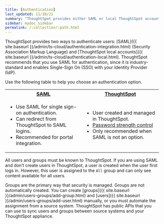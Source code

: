 ```yaml
---
title: [Authentication]
last_updated: 11/10/21
summary: "ThoughtSpot provides either SAML or local ThoughtSpot accounts to authenticate users."
sidebar: mydoc_sidebar
permalink: /:collection/:path.html
---
```

ThoughtSpot provides two ways to authenticate users: [SAML]({{ site.baseurl }}/admin/ts-cloud/authentication-integration.html) (Security Association Markup Language) and [ThoughtSpot local accounts]({{ site.baseurl }}/admin/ts-cloud/authentication-local.html). ThoughtSpot recommends that you use
SAML for authentication, since it is industry-standard and enables Single-Sign On (SSO) with your Identity Provider (IdP).

Use the following table to help you choose an authentication option.

<table>
  <tr>
    <th><a href="{{ site.baseurl }}/admin/setup/configure-SAML-with-tscli.html">SAML</a></th>
    <th><a href="{{ site.baseurl }}/admin/users-groups/add-user.html">ThoughtSpot</a></th>
  </tr>
  <tr>
    <td>
    <ul>
    <li>Use SAML for single sign-on authentication.</li>
    <li>Can redirect from ThoughtSpot to SAML logins.</li>
    <li>Recommended for portal integration.</li>
    </ul>
    </td>
    <td>
    <ul>
    <li>User created and managed in ThoughtSpot.</li>
    <li><a href="{{ site.baseurl }}/admin/users-groups/add-user.html#password">Password strength control</a></li>
    <li>Only recommended when SAML is not an option.</li>
    </ul>
    </td>
  </tr>
</table>

All users and groups must be known to ThoughtSpot. If you are using
SAML and don’t create users in ThoughtSpot, a user is created when the user
first logs in. However, this user is assigned to the `All` group and can only
see content available for all users.

Groups are the primary way that security is managed. Groups are not
automatically created. You can create [groups]({{ site.baseurl }}/admin/users-groups/add-group.html) and [users]({{ site.baseurl }}/admin/users-groups/add-user.html) manually, or you must automate the assignment from a source system. ThoughtSpot has public APIs that you
can use to sync users and groups between source systems and your ThoughtSpot
appliance.
